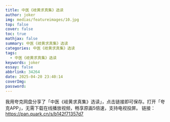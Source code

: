```yaml
---
title: 中医《岐黄求真集》选读
author: joker
img: medias/featureimages/10.jpg
top: false
cover: false
toc: true
mathjax: false
summary: 中医《岐黄求真集》选读
categories: 中医《岐黄求真集》选读
tags:
  - 中医《岐黄求真集》选读
keywords: joker
essay: false
abbrlink: 34264
date: 2025-04-20 23:40:14
coverImg:
password:
---
```


我用夸克网盘分享了「中医《岐黄求真集》选读」，点击链接即可保存。打开「夸克APP」，无需下载在线播放视频，畅享原画5倍速，支持电视投屏。
链接：https://pan.quark.cn/s/b142f71357d7

